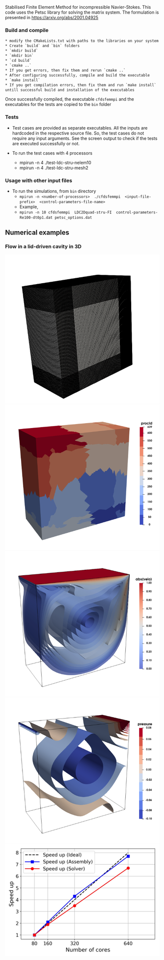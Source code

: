 Stabilised Finite Element Method for incompressible Navier-Stokes. This code uses the Petsc library for solving the matrix system. The formulation is presented in https://arxiv.org/abs/2001.04925


### Build and compile

    * modify the CMakeLists.txt with paths to the libraries on your system
    * Create `build` and `bin` folders
    * `mkdir build`
    * `mkdir bin`
    * `cd build`
    * `cmake ..`
    * If you get errors, then fix them and rerun `cmake ..`
    * After configuring successfully, compile and build the executable
    * `make install`
    * If you get compilation errors, then fix them and run `make install` untill successful build and installation of the executables

Once successfully compiled, the executable `cfdsfemmpi` and the executables for the tests are copied to the `bin` folder

### Tests
* Test cases are provided as separate executables. All the inputs are hardcoded in the respective source file. So, the test cases do not require any input arguments. See the screen output to check if the tests are executed successfully or not.

* To run the test cases with 4 processors
    * mpirun -n 4 ./test-ldc-stru-nelem10
    * mpirun -n 4 ./test-ldc-stru-mesh2

### Usage with other input files

* To run the simulations, from `bin` directory
    * `mpirun -n <number-of-processors>  ./cfdsfemmpi  <input-file-prefix>  <control-parameters-file-name>`<petsc-options-file-name>
    * Example,
    * `mpirun -n 10 cfdsfemmpi  LDC2Dquad-stru-FI  control-parameters-Re100-dt0p1.dat petsc_options.dat`

## Numerical examples
### Flow in a lid-driven cavity in 3D

![](https://github.com/chennachaos/cfdsfemmpi/blob/parallel/wiki/LDC3D-Hex-1p5M-mesh1.png)
![](https://github.com/chennachaos/cfdsfemmpi/blob/parallel/wiki/LDC3D-Hex-1p5M-640cores-procId.png)
![](https://github.com/chennachaos/cfdsfemmpi/blob/parallel/wiki/LDC3D-Hex-1p5M-Re1000-velmagn.png)
![](https://github.com/chennachaos/cfdsfemmpi/blob/parallel/wiki/LDC3D-Hex-1p5M-Re1000-pres.png)
![](https://github.com/chennachaos/cfdsfemmpi/blob/parallel/wiki/LDC3D-meshM4-speedup-2.jpg)
